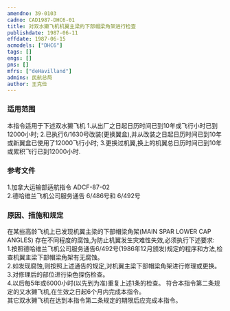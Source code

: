 ```yaml
---
amendno: 39-0103  
cadno: CAD1987-DHC6-01  
title: 对双水獭飞机机翼主梁的下部帽梁角架进行检查  
publishdate: 1987-06-11  
effdate: 1987-06-15  
acmodels: ["DHC6"]  
tags: []  
engs: []  
pns: []  
mfrs: ["deHavilland"]  
admins: 民航总局  
author: 王克俭  
---
```

  
### 适用范围  
本指令适用于下述双水獭飞机
1.从出厂之日起日历时间已到10年或飞行小时已到12000小时;
2.已执行6/1630号改装(更换翼盒),并从改装之日起日历时间已到10年或新翼盒已使用了12000飞行小时;
3.更换过机翼,换上的机翼总日历时间已到10年或累积飞行已到12000小时.  
  
<!--more-->  
### 参考文件  
  1.加拿大运输部适航指令 ADCF-87-02  
  2.德哈维兰飞机公司服务通告 6/486号和 6/492号  
  
### 原因、措施和规定  

  在某些高龄飞机上已发现机翼主梁的下部帽梁角架(MAIN SPAR LOWER CAP ANGLES) 存在不同程度的腐蚀,为防止机翼发生灾难性失效,必须执行下述要求:  
  1.按照德哈维兰飞机公司服务通告6/492号(1986年12月颁发)规定的程序和方法,检查机翼主梁下部帽梁角架有无腐蚀。  
  2.如发现腐蚀,则按照上述通告的规定,对机翼主梁下部帽梁角架进行修理或更换。  
  3.对修理后的部位进行染色探伤检查。  
  4.以后每5年或6000小时(以先到为准)重复上述1条的检查。     符合本指令第二条规定的又水獭飞机,在生效之日起6个月内完成本指令。  
  其它双水獭飞机在达到本指令第二条规定的期限后应完成本指令。  
